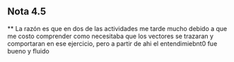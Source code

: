 ## Nota 4.5
** La razón es que en dos de las actividades me tarde mucho debido a que me costo comprender como necesitaba que los vectores se trazaran y comportaran en ese ejercicio, pero a partir de ahi el entendimiebnt0 fue bueno y fluido
